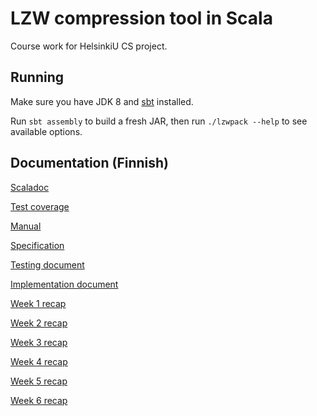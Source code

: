 # LZW compression tool in Scala

Course work for HelsinkiU CS project.

## Running

Make sure you have JDK 8 and [sbt](https://www.scala-sbt.org/) installed.

Run `sbt assembly` to build a fresh JAR, then run `./lzwpack --help` to see
available options. 

## Documentation (Finnish)

[Scaladoc](https://strax.github.io/lzwpack/scaladoc/lzwpack)

[Test coverage](https://strax.github.io/lzwpack/coverage)

[Manual](doc/kayttoohje.md)

[Specification](doc/maarittelydokumentti.pdf)

[Testing document](doc/testausdokumentti.md)

[Implementation document](doc/toteutusdokumentti.pdf)

[Week 1 recap](doc/viikkoraportti1.md)

[Week 2 recap](doc/viikkoraportti2.md)

[Week 3 recap](doc/viikkoraportti3.md)

[Week 4 recap](doc/viikkoraportti4.md)

[Week 5 recap](doc/viikkoraportti5.md)

[Week 6 recap](doc/viikkoraportti6.md)